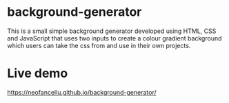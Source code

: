 # background-generator

This is a small simple background generator developed using HTML, CSS and JavaScript that uses two inputs to create a colour gradient background which users can take the css from and use in their own projects.

# Live demo
https://neofancellu.github.io/background-generator/

